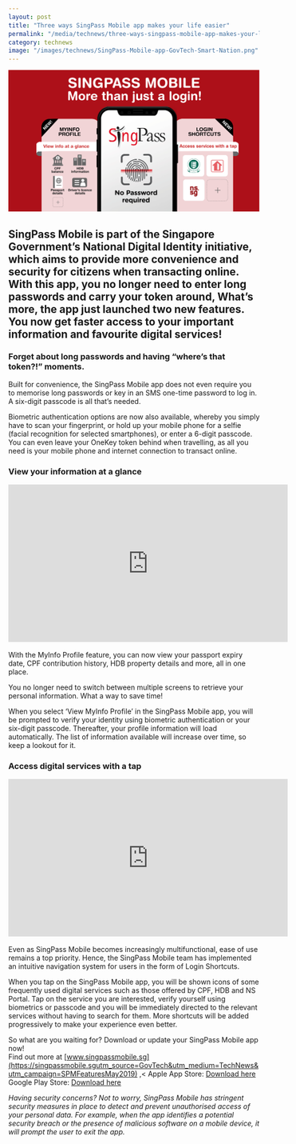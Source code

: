 ```yaml
---
layout: post
title: "Three ways SingPass Mobile app makes your life easier"
permalink: "/media/technews/three-ways-singpass-mobile-app-makes-your-life-easier"
category: technews
image: "/images/technews/SingPass-Mobile-app-GovTech-Smart-Nation.png"
---
```


![SingPass Mobile App built by GovTech for a Smart Nation](/images/technews/SingPass-Mobile-app-GovTech-Smart-Nation.png)

SingPass Mobile is part of the Singapore Government’s National Digital Identity initiative, which aims to provide more convenience and security for citizens when transacting online. With this app, you no longer need to enter long passwords and carry your token around, What’s more, the app just launched two new features. You now get faster access to your important information and favourite digital services!
---
### **Forget about long passwords and having “where’s that token?!” moments.**

Built for convenience, the SingPass Mobile app does not even require you to memorise long passwords or key in an SMS one-time password to log in. A six-digit passcode is all that’s needed. 

Biometric authentication options are now also available, whereby you simply have to scan your fingerprint, or hold up your mobile phone for a selfie (facial recognition for selected smartphones), or enter a 6-digit passcode. You can even leave your OneKey token behind when travelling, as all you need is your mobile phone and internet connection to transact online.


### **View your information at a glance**

<div class="bp-youtube">
  <iframe width="560" height="315" src="https://www.youtube.com/embed/G9pPW7CvZ1w" frameborder="0" allow="autoplay; encrypted-media" allowfullscreen></iframe>
</div>

With the MyInfo Profile feature, you can now view your passport expiry date, CPF contribution history, HDB property details and more, all in one place. 

You no longer need to switch between multiple screens to retrieve your personal information. What a way to save time!

When you select ‘View MyInfo Profile’ in the SingPass Mobile app, you will be prompted to verify your identity using biometric authentication or your six-digit passcode. Thereafter, your profile information will load automatically. The list of information available will increase over time, so keep a lookout for it.


### **Access digital services with a tap**

<div class="bp-youtube">
  <iframe width="560" height="315" src="https://www.youtube.com/embed/xykucFp8dto" frameborder="0" allow="autoplay; encrypted-media" allowfullscreen></iframe>
</div>

Even as SingPass Mobile becomes increasingly multifunctional, ease of use remains a top priority. Hence, the SingPass Mobile team has implemented an intuitive navigation system for users in the form of Login Shortcuts.

When you tap on the SingPass Mobile app, you will be shown icons of some frequently used digital services such as those offered by CPF, HDB and NS Portal. Tap on the service you are interested, verify yourself using biometrics or passcode and you will be immediately directed to the relevant services without having to search for them. More shortcuts will be added progressively to make your experience even better.

So what are you waiting for? Download or update your SingPass Mobile app now!<br>
Find out more at [www.singpassmobile.sg](https://singpassmobile.sgutm_source=GovTech&utm_medium=TechNews&utm_campaign=SPMFeaturesMay2019)
,<
Apple App Store: [Download here](https://itunes.apple.com/us/app/singpass-mobile/id1340660807)<br>
Google Play Store: [Download here](https://play.google.com/store/apps/details?id=sg.ndi.sp&hl=en-GB)

*Having security concerns? Not to worry, SingPass Mobile has stringent security measures in place to detect and prevent unauthorised access of your personal data. For example, when the app identifies a potential security breach or the presence of malicious software on a mobile device, it will prompt the user to exit the app.*
